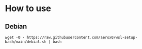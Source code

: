 # How to use

## Debian
```
wget -O - https://raw.githubusercontent.com/aerox0/wsl-setup-bash/main/debial.sh | bash
```
